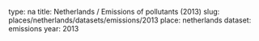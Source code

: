type: na
title: Netherlands / Emissions of pollutants (2013)
slug: places/netherlands/datasets/emissions/2013
place: netherlands
dataset: emissions
year: 2013
